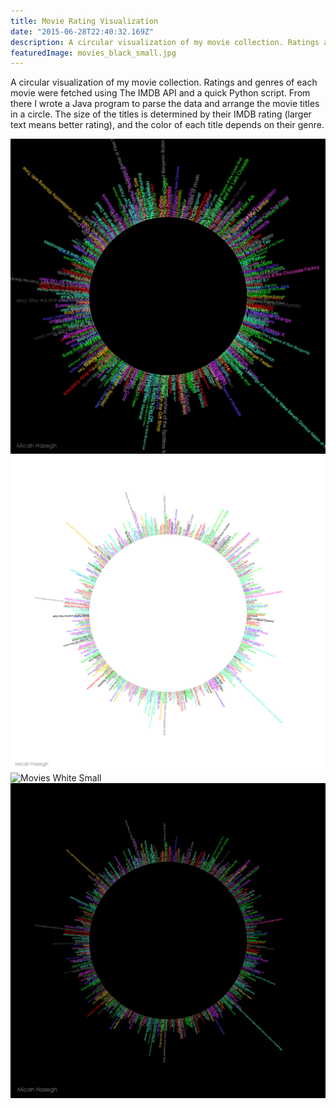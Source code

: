 ```yaml
---
title: Movie Rating Visualization
date: "2015-06-28T22:40:32.169Z"
description: A circular visualization of my movie collection. Ratings and genres of each movie were fetched using The IMDB API and a quick Python script. From there I wrote a Java program to parse the data and arrange the movie titles in a circle. The size of the titles is determined by their IMDB rating (larger text means better rating), and the color of each title depends on their genre.
featuredImage: movies_black_small.jpg
---
```


A circular visualization of my movie collection. Ratings and genres of each movie were fetched using The IMDB API and a quick Python script. From there I wrote a Java program to parse the data and arrange the movie titles in a circle. The size of the titles is determined by their IMDB rating (larger text means better rating), and the color of each title depends on their genre.

![Movies Black Small](./movies_black_small.jpg) ![Movies White Large](./movies_white_large.jpg)
![Movies White Small](./movies_white_small.jpg) ![Movies Black Large](./movies_black_large.jpg)
